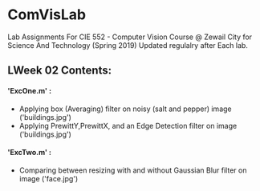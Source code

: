 # ComVisLab
Lab Assignments For CIE 552 - Computer Vision Course @ Zewail City for Science And Technology (Spring 2019)
Updated regulalry after Each lab.

## LWeek 02 Contents:
#### 'ExcOne.m' :
* Applying box (Averaging) filter on noisy (salt and pepper) image ('buildings.jpg')
* Applying PrewittY,PrewittX, and an Edge Detection filter on image ('buildings.jpg')

#### 'ExcTwo.m' :
* Comparing between resizing with and without Gaussian Blur filter on image ('face.jpg')
